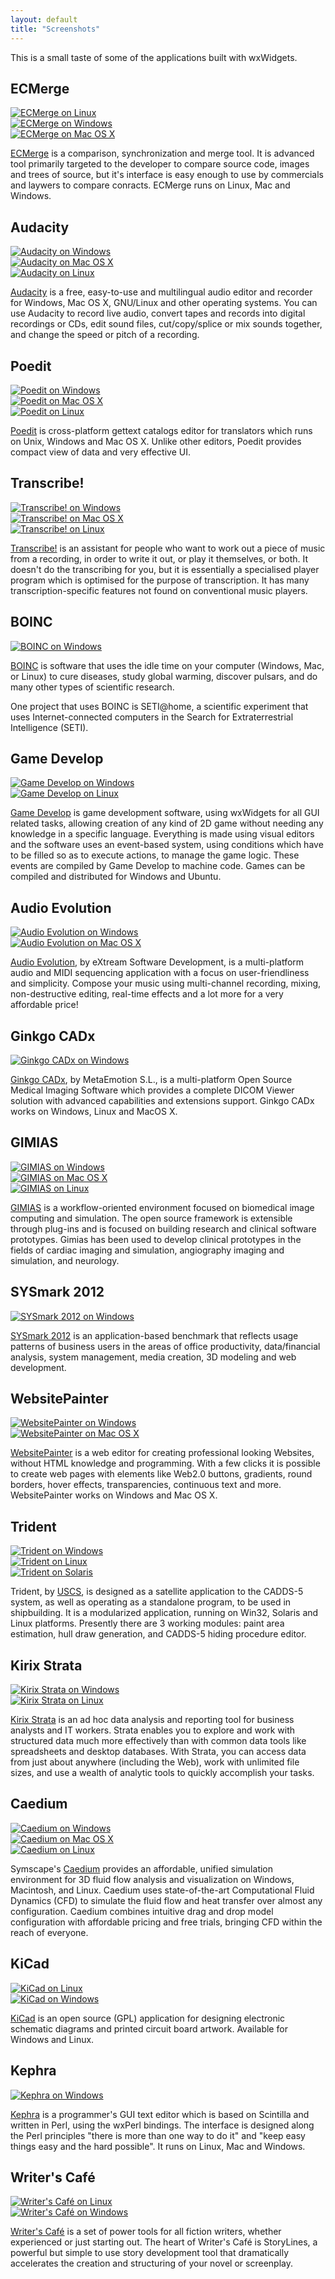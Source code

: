 ```yaml
---
layout: default
title: "Screenshots"
---
```


This is a small taste of some of the applications built with wxWidgets.

## ECMerge

<div class="row thumbnails">
  <div class="col-xs-6 col-sm-3">
    <a data-fancybox-group="ecmerge" href="ecmerge-linux.png"
      title="ECMerge on Linux" class="fancybox">
      <img src="ecmerge-linux-thumb.png" class="img-thumbnail" alt="ECMerge on Linux">
    </a>
  </div>
  <div class="col-xs-6 col-sm-3">
    <a data-fancybox-group="ecmerge" href="ecmerge-msw.png"
      title="ECMerge on Windows" class="fancybox">
      <img src="ecmerge-msw-thumb.png" class="img-thumbnail" alt="ECMerge on Windows">
    </a>
  </div>
  <div class="col-xs-6 col-sm-3">
    <a data-fancybox-group="ecmerge" href="ecmerge-mac.png"
      title="ECMerge on Mac OS X" class="fancybox">
      <img src="ecmerge-mac-thumb.png" class="img-thumbnail" alt="ECMerge on Mac OS X">
    </a>
  </div>
</div>

[ECMerge][ecmerge] is a comparison, synchronization and merge tool. It is
advanced tool primarily targeted to the developer to compare source code,
images and trees of source, but it's interface is easy enough to use by
commercials and laywers to compare conracts. ECMerge runs on Linux, Mac and
Windows.

[ecmerge]: http://www.elliecomputing.com/

## Audacity

<div class="row thumbnails">
  <div class="col-xs-6 col-sm-3">
    <a data-fancybox-group="audacity" href="audacity-msw.png"
      title="Audacity on Windows" class="fancybox">
      <img src="audacity-msw-thumb.jpg" class="img-thumbnail" alt="Audacity on Windows">
    </a>
  </div>
  <div class="col-xs-6 col-sm-3">
    <a data-fancybox-group="audacity" href="audacity-mac.png"
      title="Audacity on Mac OS X" class="fancybox">
      <img src="audacity-mac-thumb.jpg" class="img-thumbnail" alt="Audacity on Mac OS X">
    </a>
  </div>
  <div class="col-xs-6 col-sm-3">
    <a data-fancybox-group="audacity" href="audacity-linux.png"
      title="Audacity on Linux" class="fancybox">
      <img src="audacity-linux-thumb.jpg" class="img-thumbnail" alt="Audacity on Linux">
    </a>
  </div>
</div>

[Audacity][audacity] is a free, easy-to-use and multilingual audio editor and
recorder for Windows, Mac OS X, GNU/Linux and other operating systems. You can
use Audacity to record live audio, convert tapes and records into digital
recordings or CDs, edit sound files, cut/copy/splice or mix sounds together,
and change the speed or pitch of a recording.

[audacity]: http://audacity.sourceforge.net/


## Poedit

<div class="row thumbnails">
  <div class="col-xs-6 col-sm-3">
    <a data-fancybox-group="poedit" href="poedit-msw.png"
      title="Poedit on Windows" class="fancybox">
      <img src="poedit-msw-thumb.jpg" class="img-thumbnail" alt="Poedit on Windows">
    </a>
  </div>
  <div class="col-xs-6 col-sm-3">
    <a data-fancybox-group="poedit" href="poedit-mac.png"
      title="Poedit on Mac OS X" class="fancybox">
      <img src="poedit-mac-thumb.jpg" class="img-thumbnail" alt="Poedit on Mac OS X">
    </a>
  </div>
  <div class="col-xs-6 col-sm-3">
    <a data-fancybox-group="poedit" href="poedit-linux.png"
      title="Poedit on Linux" class="fancybox">
      <img src="poedit-linux-thumb.jpg" class="img-thumbnail" alt="Poedit on Linux">
    </a>
  </div>
</div>

[Poedit][poedit] is cross-platform gettext catalogs editor for translators
which runs on Unix, Windows and Mac OS X. Unlike other editors, Poedit provides
compact view of data and very effective UI.

[poedit]: http://www.poedit.net/


## Transcribe!

<div class="row thumbnails">
  <div class="col-xs-6 col-sm-3">
    <a data-fancybox-group="transcribe" href="transcribe-msw.png"
      title="Transcribe! on Windows" class="fancybox">
      <img src="transcribe-msw-thumb.jpg" class="img-thumbnail" alt="Transcribe! on Windows">
    </a>
  </div>
  <div class="col-xs-6 col-sm-3">
    <a data-fancybox-group="transcribe" href="transcribe-mac.png"
      title="Transcribe! on Mac OS X" class="fancybox">
      <img src="transcribe-mac-thumb.jpg" class="img-thumbnail" alt="Transcribe! on Mac OS X">
    </a>
  </div>
  <div class="col-xs-6 col-sm-3">
    <a data-fancybox-group="transcribe" href="transcribe-linux.png"
      title="Transcribe! on Linux" class="fancybox">
      <img src="transcribe-linux-thumb.jpg" class="img-thumbnail" alt="Transcribe! on Linux">
    </a>
  </div>
</div>

[Transcribe!][transcribe] is an assistant for people who want to work out a
piece of music from a recording, in order to write it out, or play it
themselves, or both. It doesn't do the transcribing for you, but it is
essentially a specialised player program which is optimised for the purpose of
transcription. It has many transcription-specific features not found on
conventional music players.

[transcribe]: http://www.seventhstring.com/xscribe/overview.html


## BOINC

<div class="row thumbnails">
  <div class="col-xs-6 col-sm-3">
    <a data-fancybox-group="boinc" href="boinc.jpg"
      title="BOINC on Windows" class="fancybox">
      <img src="boinc-thumb.jpg" class="img-thumbnail" alt="BOINC on Windows">
    </a>
  </div>
</div>

[BOINC][boinc] is software that uses the idle time on your computer (Windows,
Mac, or Linux) to cure diseases, study global warming, discover pulsars, and do
many other types of scientific research.

One project that uses BOINC is SETI@home, a scientific experiment that uses
Internet-connected computers in the Search for Extraterrestrial Intelligence
(SETI).

[boinc]: http://boinc.berkeley.edu/


## Game Develop

<div class="row thumbnails">
  <div class="col-xs-6 col-sm-3">
    <a data-fancybox-group="gamedevelop" href="gamedevelop_win.jpg"
      title="Game Develop on Windows" class="fancybox">
      <img src="gamedevelop_win-thumb.jpg" class="img-thumbnail" alt="Game Develop on Windows">
    </a>
  </div>
  <div class="col-xs-6 col-sm-3">
    <a data-fancybox-group="gamedevelop" href="gamedevelop_linux.jpg"
      title="Game Develop on Linux" class="fancybox">
      <img src="gamedevelop_linux-thumb.jpg" class="img-thumbnail" alt="Game Develop on Linux">
    </a>
  </div>
</div>

[Game Develop][gamedevelop] is game development software, using wxWidgets for
all GUI related tasks, allowing creation of any kind of 2D game without needing
any knowledge in a specific language. Everything is made using visual editors
and the software uses an event-based system, using conditions which have to be
filled so as to execute actions, to manage the game logic. These events are
compiled by Game Develop to machine code. Games can be compiled and distributed
for Windows and Ubuntu.

[gamedevelop]: http://www.en.compilgames.net/


## Audio Evolution

<div class="row thumbnails">
  <div class="col-xs-6 col-sm-3">
    <a data-fancybox-group="audio-evolution" href="audio-evolution-msw.png"
      title="Audio Evolution on Windows" class="fancybox">
      <img src="audio-evolution-msw-thumb.jpg" class="img-thumbnail" alt="Audio Evolution on Windows">
    </a>
  </div>
  <div class="col-xs-6 col-sm-3">
    <a data-fancybox-group="audio-evolution" href="audio-evolution-mac.png"
      title="Audio Evolution on Mac OS X" class="fancybox">
      <img src="audio-evolution-mac-thumb.jpg" class="img-thumbnail" alt="Audio Evolution on Mac OS X">
    </a>
  </div>
</div>

[Audio Evolution][audio-evolution], by eXtream Software Development, is a
multi-platform audio and MIDI sequencing application with a focus on
user-friendliness and simplicity. Compose your music using multi-channel
recording, mixing, non-destructive editing, real-time effects and a lot more
for a very affordable price!

[audio-evolution]: http://www.audio-evolution.com/


## Ginkgo CADx

<div class="row thumbnails">
  <div class="col-xs-6 col-sm-3">
    <a data-fancybox-group="ginkgo" href="ginkgo-windows.jpg"
      title="Ginkgo CADx on Windows" class="fancybox">
      <img src="ginkgo-windows-thumb.jpg" class="img-thumbnail" alt="Ginkgo CADx on Windows">
    </a>
  </div>
</div>

[Ginkgo CADx][ginkgo], by MetaEmotion S.L., is a multi-platform Open Source
Medical Imaging Software which provides a complete DICOM Viewer solution with
advanced capabilities and extensions support. Ginkgo CADx works on Windows,
Linux and MacOS X.

[ginkgo]: http://ginkgo-cadx.com/en/


## GIMIAS

<div class="row thumbnails">
  <div class="col-xs-6 col-sm-3">
    <a data-fancybox-group="gimias" href="gimias-msw.jpg"
      title="GIMIAS on Windows" class="fancybox">
      <img src="gimias-msw-thumb.jpg" class="img-thumbnail" alt="GIMIAS on Windows">
    </a>
  </div>
  <div class="col-xs-6 col-sm-3">
    <a data-fancybox-group="gimias" href="gimias-mac.jpg"
      title="GIMIAS on Mac OS X" class="fancybox">
      <img src="gimias-mac-thumb.jpg" class="img-thumbnail" alt="GIMIAS on Mac OS X">
    </a>
  </div>
  <div class="col-xs-6 col-sm-3">
    <a data-fancybox-group="gimias" href="gimias-linux.jpg"
      title="GIMIAS on Linux" class="fancybox">
      <img src="gimias-linux-thumb.jpg" class="img-thumbnail" alt="GIMIAS on Linux">
    </a>
  </div>
</div>

[GIMIAS][gimias] is a workflow-oriented environment focused on biomedical image
computing and simulation. The open source framework is extensible through
plug-ins and is focused on building research and clinical software prototypes.
Gimias has been used to develop clinical prototypes in the fields of cardiac
imaging and simulation, angiography imaging and simulation, and neurology.

[gimias]: http://www.gimias.org/


## SYSmark 2012

<div class="row thumbnails">
  <div class="col-xs-6 col-sm-3">
    <a data-fancybox-group="sysmark2012" href="sysmark2012.jpg"
      title="SYSmark 2012 on Windows" class="fancybox">
      <img src="sysmark2012-thumb.jpg" class="img-thumbnail" alt="SYSmark 2012 on Windows">
    </a>
  </div>
</div>

[SYSmark 2012][sysmark2012] is an application-based benchmark that reflects
usage patterns of business users in the areas of office productivity,
data/financial analysis, system management, media creation, 3D modeling and web
development.

[sysmark2012]: http://www.bapco.com/products/sysmark-2012


## WebsitePainter

<div class="row thumbnails">
  <div class="col-xs-6 col-sm-3">
    <a data-fancybox-group="websitepainter" href="websitepainter-msw.jpg"
      title="WebsitePainter on Windows" class="fancybox">
      <img src="websitepainter-msw-thumb.jpg" class="img-thumbnail" alt="WebsitePainter on Windows">
    </a>
  </div>
  <div class="col-xs-6 col-sm-3">
    <a data-fancybox-group="websitepainter" href="websitepainter-mac.jpg"
      title="WebsitePainter on Mac OS X" class="fancybox">
      <img src="websitepainter-mac-thumb.jpg" class="img-thumbnail" alt="WebsitePainter on Mac OS X">
    </a>
  </div>
</div>

[WebsitePainter][websitepainter] is a web editor for creating professional
looking Websites, without HTML knowledge and programming. With a few clicks it
is possible to create web pages with elements like Web2.0 buttons, gradients,
round borders, hover effects, transparencies, continuous text and more.
WebsitePainter works on Windows and Mac OS X.

[websitepainter]: http://www.ambiera.com/websitepainter/index.html


## Trident

<div class="row thumbnails">
  <div class="col-xs-6 col-sm-3">
    <a data-fancybox-group="trident" href="trident-msw.jpg"
      title="Trident on Windows" class="fancybox">
      <img src="trident-msw-thumb.jpg" class="img-thumbnail" alt="Trident on Windows">
    </a>
  </div>
  <div class="col-xs-6 col-sm-3">
    <a data-fancybox-group="trident" href="trident-linux.jpg"
      title="Trident on Linux" class="fancybox">
      <img src="trident-linux-thumb.jpg" class="img-thumbnail" alt="Trident on Linux">
    </a>
  </div>
  <div class="col-xs-6 col-sm-3">
    <a data-fancybox-group="trident" href="trident-solaris.jpg"
      title="Trident on Solaris" class="fancybox">
      <img src="trident-solaris-thumb.jpg" class="img-thumbnail" alt="Trident on Solaris">
    </a>
  </div>
</div>

Trident, by [USCS][trident], is designed as a satellite application to the
CADDS-5 system, as well as operating as a standalone program, to be used in
shipbuilding. It is a modularized application, running on Win32, Solaris and
Linux platforms. Presently there are 3 working modules: paint area estimation,
hull draw generation, and CADDS-5 hiding procedure editor.

[trident]: http://www.uscs.hr/


## Kirix Strata

<div class="row thumbnails">
  <div class="col-xs-6 col-sm-3">
    <a data-fancybox-group="kirix-strata" href="kirix-strata-msw.png"
      title="Kirix Strata on Windows" class="fancybox">
      <img src="kirix-strata-msw-thumb.jpg" class="img-thumbnail" alt="Kirix Strata on Windows">
    </a>
  </div>
  <div class="col-xs-6 col-sm-3">
    <a data-fancybox-group="kirix-strata" href="kirix-strata-linux.jpg"
      title="Kirix Strata on Linux" class="fancybox">
      <img src="kirix-strata-linux-thumb.jpg" class="img-thumbnail" alt="Kirix Strata on Linux">
    </a>
  </div>
</div>

[Kirix Strata][kirix] is an ad hoc data analysis and reporting tool for
business analysts and IT workers. Strata enables you to explore and work with
structured data much more effectively than with common data tools like
spreadsheets and desktop databases. With Strata, you can access data from just
about anywhere (including the Web), work with unlimited file sizes, and use a
wealth of analytic tools to quickly accomplish your tasks.

[kirix]: http://www.kirix.com/


## Caedium

<div class="row thumbnails">
  <div class="col-xs-6 col-sm-3">
    <a data-fancybox-group="caedium" href="caedium-msw.jpg"
      title="Caedium on Windows" class="fancybox">
      <img src="caedium-msw-thumb.jpg" class="img-thumbnail" alt="Caedium on Windows">
    </a>
  </div>
  <div class="col-xs-6 col-sm-3">
    <a data-fancybox-group="caedium" href="caedium-mac.jpg"
      title="Caedium on Mac OS X" class="fancybox">
      <img src="caedium-mac-thumb.jpg" class="img-thumbnail" alt="Caedium on Mac OS X">
    </a>
  </div>
  <div class="col-xs-6 col-sm-3">
    <a data-fancybox-group="caedium" href="caedium-linux.jpg"
      title="Caedium on Linux" class="fancybox">
      <img src="caedium-linux-thumb.jpg" class="img-thumbnail" alt="Caedium on Linux">
    </a>
  </div>
</div>

Symscape's [Caedium][caedium] provides an affordable, unified simulation
environment for 3D fluid flow analysis and visualization on Windows, Macintosh,
and Linux. Caedium uses state-of-the-art Computational Fluid Dynamics (CFD) to
simulate the fluid flow and heat transfer over almost any configuration.
Caedium combines intuitive drag and drop model configuration with affordable
pricing and free trials, bringing CFD within the reach of everyone.

[caedium]: http://www.symscape.com/product/symlab


## KiCad

<div class="row thumbnails">
  <div class="col-xs-6 col-sm-3">
    <a data-fancybox-group="kicad" href="kicad-linux.png"
      title="KiCad on Linux" class="fancybox">
      <img src="kicad-linux-thumb.jpg" class="img-thumbnail" alt="KiCad on Linux">
    </a>
  </div>
  <div class="col-xs-6 col-sm-3">
    <a data-fancybox-group="kicad" href="kicad-msw.jpg"
      title="KiCad on Windows" class="fancybox">
      <img src="kicad-msw-thumb.jpg" class="img-thumbnail" alt="KiCad on Windows">
    </a>
  </div>
</div>

[KiCad][kicad] is an open source (GPL) application for designing electronic
schematic diagrams and printed circuit board artwork. Available for Windows and
Linux.

[kicad]: http://iut-tice.ujf-grenoble.fr/kicad/index.html


## Kephra

<div class="row thumbnails">
  <div class="col-xs-6 col-sm-3">
    <a data-fancybox-group="kephra" href="kephra-msw.png"
      title="Kephra on Windows" class="fancybox">
      <img src="kephra-msw-thumb.png" class="img-thumbnail" alt="Kephra on Windows">
    </a>
  </div>
</div>

[Kephra][kephra] is a programmer's GUI text editor which is based on Scintilla
and written in Perl, using the wxPerl bindings. The interface is designed along
the Perl principles "there is more than one way to do it" and "keep easy things
easy and the hard possible". It runs on Linux, Mac and Windows.

[kephra]: http://kephra.sourceforge.net/


## Writer's Café

<div class="row thumbnails">
  <div class="col-xs-6 col-sm-3">
    <a data-fancybox-group="storylines" href="storylines-linux.jpg"
      title="Writer's Café on Linux" class="fancybox">
      <img src="storylines-linux-thumb.jpg" class="img-thumbnail" alt="Writer's Café on Linux">
    </a>
  </div>
  <div class="col-xs-6 col-sm-3">
    <a data-fancybox-group="storylines" href="storylines-msw.jpg"
      title="Writer's Café on Windows" class="fancybox">
      <img src="storylines-msw-thumb.jpg" class="img-thumbnail" alt="Writer's Café on Windows">
    </a>
  </div>
</div>

[Writer's Café][storylines] is a set of power tools for all fiction writers,
whether experienced or just starting out. The heart of Writer's Café is
StoryLines, a powerful but simple to use story development tool that
dramatically accelerates the creation and structuring of your novel or
screenplay.

[storylines]: http://www.writerscafe.co.uk/
